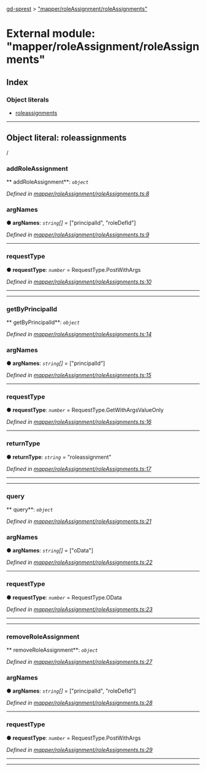 [gd-sprest](../README.md) > ["mapper/roleAssignment/roleAssignments"](../modules/_mapper_roleassignment_roleassignments_.md)



# External module: "mapper/roleAssignment/roleAssignments"

## Index

### Object literals

* [roleassignments](_mapper_roleassignment_roleassignments_.md#roleassignments)



---
<a id="roleassignments"></a>

## Object literal: roleassignments


/


<a id="roleassignments.addroleassignment"></a>

###  addRoleAssignment

** addRoleAssignment**:  *`object`* 

*Defined in [mapper/roleAssignment/roleAssignments.ts:8](https://github.com/gunjandatta/sprest/blob/3de79f1/src/mapper/roleAssignment/roleAssignments.ts#L8)*




<a id="roleassignments.addroleassignment.argnames"></a>

###  argNames

**●  argNames**:  *`string`[]*  =  ["principalId", "roleDefId"]

*Defined in [mapper/roleAssignment/roleAssignments.ts:9](https://github.com/gunjandatta/sprest/blob/3de79f1/src/mapper/roleAssignment/roleAssignments.ts#L9)*





___
<a id="roleassignments.addroleassignment.requesttype"></a>

###  requestType

**●  requestType**:  *`number`*  =  RequestType.PostWithArgs

*Defined in [mapper/roleAssignment/roleAssignments.ts:10](https://github.com/gunjandatta/sprest/blob/3de79f1/src/mapper/roleAssignment/roleAssignments.ts#L10)*





___

___
<a id="roleassignments.getbyprincipalid"></a>

###  getByPrincipalId

** getByPrincipalId**:  *`object`* 

*Defined in [mapper/roleAssignment/roleAssignments.ts:14](https://github.com/gunjandatta/sprest/blob/3de79f1/src/mapper/roleAssignment/roleAssignments.ts#L14)*




<a id="roleassignments.getbyprincipalid.argnames-1"></a>

###  argNames

**●  argNames**:  *`string`[]*  =  ["principalId"]

*Defined in [mapper/roleAssignment/roleAssignments.ts:15](https://github.com/gunjandatta/sprest/blob/3de79f1/src/mapper/roleAssignment/roleAssignments.ts#L15)*





___
<a id="roleassignments.getbyprincipalid.requesttype-1"></a>

###  requestType

**●  requestType**:  *`number`*  =  RequestType.GetWithArgsValueOnly

*Defined in [mapper/roleAssignment/roleAssignments.ts:16](https://github.com/gunjandatta/sprest/blob/3de79f1/src/mapper/roleAssignment/roleAssignments.ts#L16)*





___
<a id="roleassignments.getbyprincipalid.returntype"></a>

###  returnType

**●  returnType**:  *`string`*  = "roleassignment"

*Defined in [mapper/roleAssignment/roleAssignments.ts:17](https://github.com/gunjandatta/sprest/blob/3de79f1/src/mapper/roleAssignment/roleAssignments.ts#L17)*





___

___
<a id="roleassignments.query"></a>

###  query

** query**:  *`object`* 

*Defined in [mapper/roleAssignment/roleAssignments.ts:21](https://github.com/gunjandatta/sprest/blob/3de79f1/src/mapper/roleAssignment/roleAssignments.ts#L21)*




<a id="roleassignments.query.argnames-2"></a>

###  argNames

**●  argNames**:  *`string`[]*  =  ["oData"]

*Defined in [mapper/roleAssignment/roleAssignments.ts:22](https://github.com/gunjandatta/sprest/blob/3de79f1/src/mapper/roleAssignment/roleAssignments.ts#L22)*





___
<a id="roleassignments.query.requesttype-2"></a>

###  requestType

**●  requestType**:  *`number`*  =  RequestType.OData

*Defined in [mapper/roleAssignment/roleAssignments.ts:23](https://github.com/gunjandatta/sprest/blob/3de79f1/src/mapper/roleAssignment/roleAssignments.ts#L23)*





___

___
<a id="roleassignments.removeroleassignment"></a>

###  removeRoleAssignment

** removeRoleAssignment**:  *`object`* 

*Defined in [mapper/roleAssignment/roleAssignments.ts:27](https://github.com/gunjandatta/sprest/blob/3de79f1/src/mapper/roleAssignment/roleAssignments.ts#L27)*




<a id="roleassignments.removeroleassignment.argnames-3"></a>

###  argNames

**●  argNames**:  *`string`[]*  =  ["principalId", "roleDefId"]

*Defined in [mapper/roleAssignment/roleAssignments.ts:28](https://github.com/gunjandatta/sprest/blob/3de79f1/src/mapper/roleAssignment/roleAssignments.ts#L28)*





___
<a id="roleassignments.removeroleassignment.requesttype-3"></a>

###  requestType

**●  requestType**:  *`number`*  =  RequestType.PostWithArgs

*Defined in [mapper/roleAssignment/roleAssignments.ts:29](https://github.com/gunjandatta/sprest/blob/3de79f1/src/mapper/roleAssignment/roleAssignments.ts#L29)*





___

___


